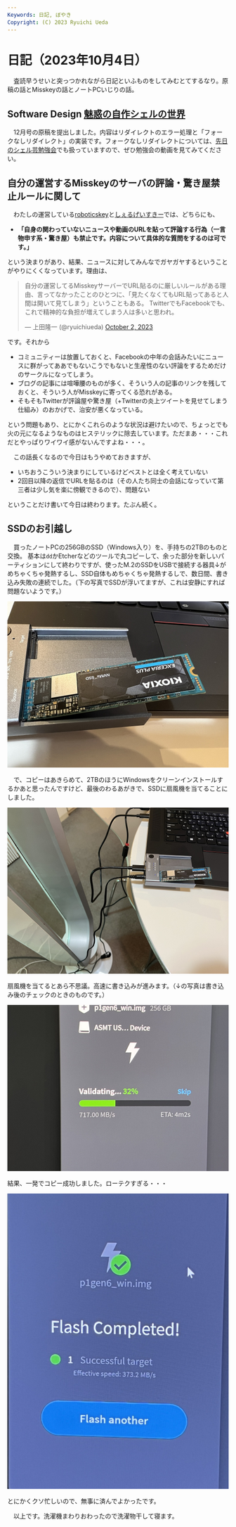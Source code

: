 ```yaml
---
Keywords: 日記, ぼやき
Copyright: (C) 2023 Ryuichi Ueda
---
```


# 日記（2023年10月4日）

　査読早うせいと突っつかれながら日記といふものをしてみむとてするなり。原稿の話とMisskeyの話とノートPCいじりの話。

## Software Design [魅惑の自作シェルの世界](/?page=rusty_bash)

　12月号の原稿を提出しました。内容はリダイレクトのエラー処理と「フォークなしリダイレクト」の実装です。フォークなしリダイレクトについては、[先日のシェル芸勉強会](/?post=shellgei_66_link)でも扱っていますので、ぜひ勉強会の動画を見てみてください。

## 自分の運営するMisskeyのサーバの評論・驚き屋禁止ルールに関して

　わたしの運営している[roboticskey](https://mi0.robotician.jp/)と[しぇるげいすきー](https://mi.shellgei.org/)では、どちらにも、

* **「自身の関わっていないニュースや動画のURLを貼って評論する行為（一言物申す系・驚き屋）も禁止です。内容について具体的な質問をするのは可です。」**

という決まりがあり、結果、ニュースに対してみんなでガヤガヤするということがやりにくくなっています。理由は、


<blockquote class="twitter-tweet"><p lang="ja" dir="ltr">自分の運営してるMisskeyサーバーでURL貼るのに厳しいルールがある理由、言ってなかったことのひとつに、「見たくなくてもURL貼ってあると人間は開いて見てしまう」ということもある。 TwitterでもFacebookでも、これで精神的な負担が増えてしまう人は多いと思われ。</p>&mdash; 上田隆一 (@ryuichiueda) <a href="https://twitter.com/ryuichiueda/status/1708642913507487820?ref_src=twsrc%5Etfw">October 2, 2023</a></blockquote> <script async src="https://platform.twitter.com/widgets.js" charset="utf-8"></script>


です。それから

* コミュニティーは放置しておくと、Facebookの中年の会話みたいにニュースに群がってああでもないこうでもないと生産性のない評論をするためだけのサークルになってしまう。
* ブログの記事には喧嘩腰のものが多く、そういう人の記事のリンクを残しておくと、そういう人がMisskeyに寄ってくる恐れがある。
* そもそもTwitterが評論屋や驚き屋（+Twitterの炎上ツイートを見せてしまう仕組み）のおかげで、治安が悪くなっている。

という問題もあり、とにかくこれらのような状況は避けたいので、ちょっとでも火の元になるようなものはヒステリックに除去しています。ただまあ・・・これだとやっぱりワイワイ感がないんですよね・・・。

　この話長くなるので今日はもうやめておきますが、

* いちおうこういう決まりにしているけどベストとは全く考えていない
* 2回目以降の返信でURLを貼るのは（その人たち同士の会話になっていて第三者は少し気を楽に傍観できるので）、問題ない

ということだけ書いて今日は終わります。たぶん続く。

## SSDのお引越し

　買ったノートPCの256GBのSSD（Windows入り）を、手持ちの2TBのものと交換。
基本は`dd`かEtcherなどのツールで丸コピーして、余った部分を新しいパーティションにして終わりですが、使ったM.2のSSDをUSBで接続する器具↓がめちゃくちゃ発熱するし、SSD自体もめちゃくちゃ発熱するしで、数日間、書き込み失敗の連続でした。（下の写真でSSDが浮いてますが、これは安静にすれば問題ないようです。）

![](s_IMG_1538.jpg)


　で、コピーはあきらめて、2TBのほうにWindowsをクリーンインストールするかあと思ったんですけど、最後のわるあがきで、SSDに扇風機を当てることにしました。

![](s_IMG_1533.JPG)

扇風機を当てるとあら不思議。高速に書き込みが進みます。（↓の写真は書き込み後のチェックのときのものです。）

![](s_IMG_1537.JPG)

結果、一発でコピー成功しました。ローテクすぎる・・・

![](s_IMG_1539.JPG)

とにかくクソ忙しいので、無事に済んでよかったです。



　以上です。洗濯機まわりおわったので洗濯物干して寝ます。
